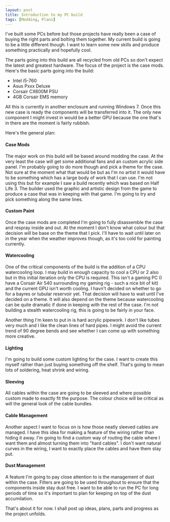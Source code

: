 ```yaml
---
layout: post
title: Introduction to my PC build
tags: [Modding, Plans]
---
```

I've built some PCs before but those projects have really been a case of buying the right parts and bolting them together. My current build is going to be a little different though. I want to learn some new skills and produce something practically and hopefully cool.

The parts going into this build are all recycled from old PCs so don't expect the latest and greatest hardware. The focus of the project is the case mods. Here's the basic parts going into the build:

* Intel i5-760
* Asus Pxxx Deluxe
* Corsair CX600M PSU
* 4GB Corsair EMS memory

All this is currently in another enclosure and running Windows 7. Once this new case is ready the components will be transferred into it. The only new component I might invest in would be a better GPU because the one that's in there are the moment is fairly rubbish.

Here's the general plan:

#### Case Mods
The major work on this build will be based around modding the case. At the very least the case will get some additional fans and an custom acrylic side panel. I'm probably going to do more though and pick a theme for the case. Not sure at the moment what that would be but as I'm no artist it would have to be something which has a large body of work that I can use. I'm not using this but for example I saw a build recently which was based on Half Life 3. The builder used the graphic and artistic design from the game to produce a case that was in keeping with that game. I'm going to try and pick something along the same lines.

#### Custom Paint
Once the case mods are completed I'm going to fully disassemble the case and respray inside and out. At the moment I don't know what colour but that decision will be base on the theme that I pick. I'll have to wait until later on in the year when the weather improves though, as it's too cold for painting currently.

#### Watercooling
One of the critical components of the build is the addition of a CPU watercooling loop. I may build in enough capacity to cool a CPU or 2 also but in this initial iteration only the CPU is required. This isn't a gaming PC (I have a Corsair Air 540 surrounding my gaming rig - such a nice bit of kit) and the current GPU isn't worth cooling. I havn't decided on whether to go for a bayres or tubular reservoir yet. That decision will have to wait until I've decided on a theme. It will also depend on the theme because watercooling can be quite dramatic if done in keeping with the rest of the case. I'm not building a stealth watercooling rig, this is going to be fairly in your face.

Another thing I'm keen to put in is hard acrylic pipework. I don't like tubes very much and I like the clean lines of hard pipes. I might avoid the current trend of 90 degree bends and see whether I can come up with something more creative.

#### Lighting
I'm going to build some custom lighting for the case. I want to create this myself rather than just buying something off the shelf. That's going to mean lots of soldering, heat shrink and wiring.

#### Sleeving
All cables within the case are going to be sleeved and where possible custom made to exactly fit the purpose. The colour choice will be critical as will the general look of the cable bundles.

#### Cable Management
Another aspect I want to focus on is how those neatly sleeved cables are managed. I have this idea for making a feature of the wiring rather than hiding it away. I'm going to find a custom way of routing the cable where I want them and almost turning them into "hard cables". I don't want natural curves in the wiring, I want to exactly place the cables and have them stay put.

#### Dust Management
A feature I'm going to pay close attention to is the management of dust within the case. Filters are going to be used throughout to ensure that the components inside stay dust free. I want to be able to run the PC for long periods of time so it's important to plan for keeping on top of the dust accumilation.

That's about it for now. I shall post up ideas, plans, parts and progress as the project unfolds.